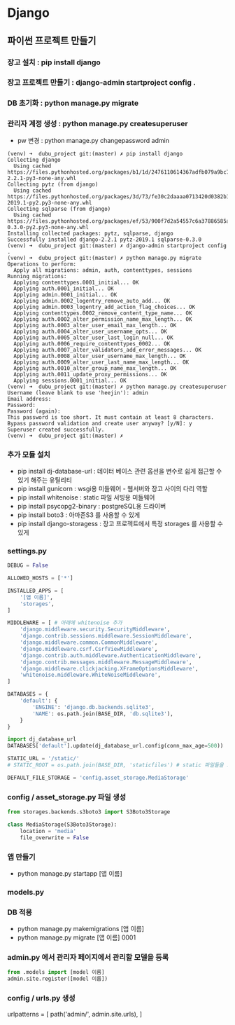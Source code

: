 # Django
## 파이썬 프로젝트 만들기
### 장고 설치 : pip install django
### 장고 프로젝트 만들기 : django-admin startproject config .
### DB 초기화 : python manage.py migrate
### 관리자 계정 생성 : python manage.py createsuperuser
- pw 변경 : python manage.py changepassword admin

```terminal
(venv) ➜  dubu_project git:(master) ✗ pip install django
Collecting django
  Using cached https://files.pythonhosted.org/packages/b1/1d/2476110614367adfb079a9bc718621f9fc8351e9214e1750cae1832d4090/Django-2.2.1-py3-none-any.whl
Collecting pytz (from django)
  Using cached https://files.pythonhosted.org/packages/3d/73/fe30c2daaaa0713420d0382b16fbb761409f532c56bdcc514bf7b6262bb6/pytz-2019.1-py2.py3-none-any.whl
Collecting sqlparse (from django)
  Using cached https://files.pythonhosted.org/packages/ef/53/900f7d2a54557c6a37886585a91336520e5539e3ae2423ff1102daf4f3a7/sqlparse-0.3.0-py2.py3-none-any.whl
Installing collected packages: pytz, sqlparse, django
Successfully installed django-2.2.1 pytz-2019.1 sqlparse-0.3.0
(venv) ➜  dubu_project git:(master) ✗ django-admin startproject config .
(venv) ➜  dubu_project git:(master) ✗ python manage.py migrate
Operations to perform:
  Apply all migrations: admin, auth, contenttypes, sessions
Running migrations:
  Applying contenttypes.0001_initial... OK
  Applying auth.0001_initial... OK
  Applying admin.0001_initial... OK
  Applying admin.0002_logentry_remove_auto_add... OK
  Applying admin.0003_logentry_add_action_flag_choices... OK
  Applying contenttypes.0002_remove_content_type_name... OK
  Applying auth.0002_alter_permission_name_max_length... OK
  Applying auth.0003_alter_user_email_max_length... OK
  Applying auth.0004_alter_user_username_opts... OK
  Applying auth.0005_alter_user_last_login_null... OK
  Applying auth.0006_require_contenttypes_0002... OK
  Applying auth.0007_alter_validators_add_error_messages... OK
  Applying auth.0008_alter_user_username_max_length... OK
  Applying auth.0009_alter_user_last_name_max_length... OK
  Applying auth.0010_alter_group_name_max_length... OK
  Applying auth.0011_update_proxy_permissions... OK
  Applying sessions.0001_initial... OK
(venv) ➜  dubu_project git:(master) ✗ python manage.py createsuperuser
Username (leave blank to use 'heejin'): admin
Email address: 
Password: 
Password (again): 
This password is too short. It must contain at least 8 characters.
Bypass password validation and create user anyway? [y/N]: y
Superuser created successfully.
(venv) ➜  dubu_project git:(master) ✗ 
```
### 추가 모듈 설치
- pip install dj-database-url : 데이터 베이스 관련 옵션을 변수로 쉽게 접근할 수 있기 해주는 유틸리티
- pip install gunicorn : wsgi용 미들웨어 - 웹서버와 장고 사이의 다리 역할
- pip install whitenoise : static 파일 서빙용 미들웨어
- pip install psycopg2-binary : postgreSQL용 드라이버
- pip install boto3 : 아마존S3 를 사용할 수 있게 
- pip install django-storagess : 장고 프로젝트에서 특정 storages 를 사용할 수 있게

### settings.py
```python
DEBUG = False

ALLOWED_HOSTS = ['*']

INSTALLED_APPS = [
    '[앱 이름]',
    'storages',
]

MIDDLEWARE = [ # 아래에 whitenoise 추가
    'django.middleware.security.SecurityMiddleware',
    'django.contrib.sessions.middleware.SessionMiddleware',
    'django.middleware.common.CommonMiddleware',
    'django.middleware.csrf.CsrfViewMiddleware',
    'django.contrib.auth.middleware.AuthenticationMiddleware',
    'django.contrib.messages.middleware.MessageMiddleware',
    'django.middleware.clickjacking.XFrameOptionsMiddleware',
    'whitenoise.middleware.WhiteNoiseMiddleware',
]

DATABASES = {
    'default': {
        'ENGINE': 'django.db.backends.sqlite3',
        'NAME': os.path.join(BASE_DIR, 'db.sqlite3'),
    }
}

import dj_database_url
DATABASES['default'].update(dj_database_url.config(conn_max_age=500))

STATIC_URL = '/static/'
# STATIC_ROOT = os.path.join(BASE_DIR, 'staticfiles') # static 파일들을 모아줌

DEFAULT_FILE_STORAGE = 'config.asset_storage.MediaStorage'
```

### config / asset_storage.py 파일 생성
```python
from storages.backends.s3boto3 import S3Boto3Storage

class MediaStorage(S3Boto3Storage):
    location = 'media'
    file_overwrite = False
```

### 앱 만들기
- python manage.py startapp [앱 이름]

### models.py

### DB 적용
- python manage.py makemigrations [앱 이름]
- python manage.py migrate [앱 이름] 0001

### admin.py 에서 관리자 페이지에서 관리할 모델을 등록
```python
from .models import [model 이름]
admin.site.register([model 이름])
```

### config / urls.py 생성
urlpatterns = [
    path('admin/', admin.site.urls),
]
